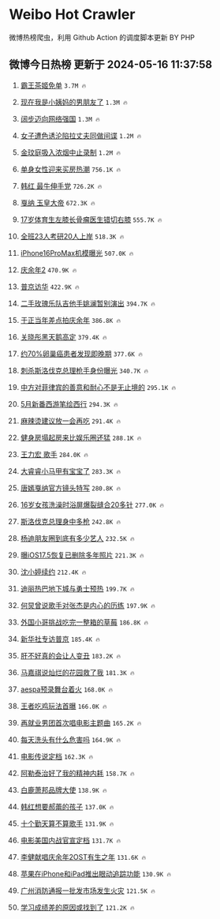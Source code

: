 # Weibo Hot Crawler 



微博热榜爬虫，利用 Github Action 的调度脚本更新 BY PHP 


## 微博今日热榜 更新于 2024-05-16 11:37:58 
1. [霸王茶姬免单](https://s.weibo.com/weibo?q=%E9%9C%B8%E7%8E%8B%E8%8C%B6%E5%A7%AC%E5%85%8D%E5%8D%95&t=31&band_rank=1&Refer=top) `3.7M 🔥` 

1. [现在我是小姨妈的男朋友了](https://s.weibo.com/weibo?q=%E7%8E%B0%E5%9C%A8%E6%88%91%E6%98%AF%E5%B0%8F%E5%A7%A8%E5%A6%88%E7%9A%84%E7%94%B7%E6%9C%8B%E5%8F%8B%E4%BA%86&t=31&band_rank=2&Refer=top) `1.3M 🔥` 

1. [阔步迈向网络强国](https://s.weibo.com/weibo?q=%23%E9%98%94%E6%AD%A5%E8%BF%88%E5%90%91%E7%BD%91%E7%BB%9C%E5%BC%BA%E5%9B%BD%23&t=31&band_rank=3&Refer=top) `1.3M 🔥` 

1. [女子遭色诱沦陷拉丈夫同做间谍](https://s.weibo.com/weibo?q=%23%E5%A5%B3%E5%AD%90%E9%81%AD%E8%89%B2%E8%AF%B1%E6%B2%A6%E9%99%B7%E6%8B%89%E4%B8%88%E5%A4%AB%E5%90%8C%E5%81%9A%E9%97%B4%E8%B0%8D%23&t=31&band_rank=4&Refer=top) `1.2M 🔥` 

1. [金玟庭吸入浓烟中止录制](https://s.weibo.com/weibo?q=%23%E9%87%91%E7%8E%9F%E5%BA%AD%E5%90%B8%E5%85%A5%E6%B5%93%E7%83%9F%E4%B8%AD%E6%AD%A2%E5%BD%95%E5%88%B6%23&t=31&band_rank=5&Refer=top) `1.2M 🔥` 

1. [单身女性迎来买房热潮](https://s.weibo.com/weibo?q=%23%E5%8D%95%E8%BA%AB%E5%A5%B3%E6%80%A7%E8%BF%8E%E6%9D%A5%E4%B9%B0%E6%88%BF%E7%83%AD%E6%BD%AE%23&t=31&band_rank=6&Refer=top) `756.1K 🔥` 

1. [韩红 最牛伸手党](https://s.weibo.com/weibo?q=%E9%9F%A9%E7%BA%A2%20%E6%9C%80%E7%89%9B%E4%BC%B8%E6%89%8B%E5%85%9A&t=31&band_rank=7&Refer=top) `726.2K 🔥` 

1. [戛纳 玉皇大帝](https://s.weibo.com/weibo?q=%E6%88%9B%E7%BA%B3%20%E7%8E%89%E7%9A%87%E5%A4%A7%E5%B8%9D&t=31&band_rank=8&Refer=top) `672.3K 🔥` 

1. [17岁体育生左膝长骨瘤医生错切右膝](https://s.weibo.com/weibo?q=%2317%E5%B2%81%E4%BD%93%E8%82%B2%E7%94%9F%E5%B7%A6%E8%86%9D%E9%95%BF%E9%AA%A8%E7%98%A4%E5%8C%BB%E7%94%9F%E9%94%99%E5%88%87%E5%8F%B3%E8%86%9D%23&t=31&band_rank=9&Refer=top) `555.7K 🔥` 

1. [全班23人考研20人上岸](https://s.weibo.com/weibo?q=%23%E5%85%A8%E7%8F%AD23%E4%BA%BA%E8%80%83%E7%A0%9420%E4%BA%BA%E4%B8%8A%E5%B2%B8%23&t=31&band_rank=10&Refer=top) `518.3K 🔥` 

1. [iPhone16ProMax机模曝光](https://s.weibo.com/weibo?q=%23iPhone16ProMax%E6%9C%BA%E6%A8%A1%E6%9B%9D%E5%85%89%23&t=31&band_rank=11&Refer=top) `507.0K 🔥` 

1. [庆余年2](https://s.weibo.com/weibo?q=%E5%BA%86%E4%BD%99%E5%B9%B42&t=31&band_rank=12&Refer=top) `470.9K 🔥` 

1. [普京访华](https://s.weibo.com/weibo?q=%23%E6%99%AE%E4%BA%AC%E8%AE%BF%E5%8D%8E%23&t=31&band_rank=13&Refer=top) `422.9K 🔥` 

1. [二手玫瑰乐队吉他手姚澜暂别演出](https://s.weibo.com/weibo?q=%23%E4%BA%8C%E6%89%8B%E7%8E%AB%E7%91%B0%E4%B9%90%E9%98%9F%E5%90%89%E4%BB%96%E6%89%8B%E5%A7%9A%E6%BE%9C%E6%9A%82%E5%88%AB%E6%BC%94%E5%87%BA%23&t=31&band_rank=14&Refer=top) `394.7K 🔥` 

1. [于正当年差点拍庆余年](https://s.weibo.com/weibo?q=%23%E4%BA%8E%E6%AD%A3%E5%BD%93%E5%B9%B4%E5%B7%AE%E7%82%B9%E6%8B%8D%E5%BA%86%E4%BD%99%E5%B9%B4%23&t=31&band_rank=15&Refer=top) `386.8K 🔥` 

1. [关晓彤黑天鹅高定](https://s.weibo.com/weibo?q=%23%E5%85%B3%E6%99%93%E5%BD%A4%E9%BB%91%E5%A4%A9%E9%B9%85%E9%AB%98%E5%AE%9A%23&t=31&band_rank=16&Refer=top) `379.4K 🔥` 

1. [约70%卵巢癌患者发现即晚期](https://s.weibo.com/weibo?q=%23%E7%BA%A670%25%E5%8D%B5%E5%B7%A2%E7%99%8C%E6%82%A3%E8%80%85%E5%8F%91%E7%8E%B0%E5%8D%B3%E6%99%9A%E6%9C%9F%23&t=31&band_rank=17&Refer=top) `377.6K 🔥` 

1. [刺杀斯洛伐克总理枪手身份曝光](https://s.weibo.com/weibo?q=%23%E5%88%BA%E6%9D%80%E6%96%AF%E6%B4%9B%E4%BC%90%E5%85%8B%E6%80%BB%E7%90%86%E6%9E%AA%E6%89%8B%E8%BA%AB%E4%BB%BD%E6%9B%9D%E5%85%89%23&t=31&band_rank=18&Refer=top) `340.7K 🔥` 

1. [中方对菲律宾的善意和耐心不是无止境的](https://s.weibo.com/weibo?q=%23%E4%B8%AD%E6%96%B9%E5%AF%B9%E8%8F%B2%E5%BE%8B%E5%AE%BE%E7%9A%84%E5%96%84%E6%84%8F%E5%92%8C%E8%80%90%E5%BF%83%E4%B8%8D%E6%98%AF%E6%97%A0%E6%AD%A2%E5%A2%83%E7%9A%84%23&t=31&band_rank=19&Refer=top) `295.1K 🔥` 

1. [5月新番西游笔绘西行](https://s.weibo.com/weibo?q=%235%E6%9C%88%E6%96%B0%E7%95%AA%E8%A5%BF%E6%B8%B8%E7%AC%94%E7%BB%98%E8%A5%BF%E8%A1%8C%23&t=31&band_rank=20&Refer=top) `294.3K 🔥` 

1. [麻辣烫建议放一会再吃](https://s.weibo.com/weibo?q=%23%E9%BA%BB%E8%BE%A3%E7%83%AB%E5%BB%BA%E8%AE%AE%E6%94%BE%E4%B8%80%E4%BC%9A%E5%86%8D%E5%90%83%23&t=31&band_rank=21&Refer=top) `291.4K 🔥` 

1. [健身房塌起房来比娱乐圈还猛](https://s.weibo.com/weibo?q=%23%E5%81%A5%E8%BA%AB%E6%88%BF%E5%A1%8C%E8%B5%B7%E6%88%BF%E6%9D%A5%E6%AF%94%E5%A8%B1%E4%B9%90%E5%9C%88%E8%BF%98%E7%8C%9B%23&t=31&band_rank=22&Refer=top) `288.1K 🔥` 

1. [王力宏 歌手](https://s.weibo.com/weibo?q=%E7%8E%8B%E5%8A%9B%E5%AE%8F%20%E6%AD%8C%E6%89%8B&t=31&band_rank=23&Refer=top) `284.0K 🔥` 

1. [大睿睿小马甲有宝宝了](https://s.weibo.com/weibo?q=%E5%A4%A7%E7%9D%BF%E7%9D%BF%E5%B0%8F%E9%A9%AC%E7%94%B2%E6%9C%89%E5%AE%9D%E5%AE%9D%E4%BA%86&t=31&band_rank=24&Refer=top) `283.3K 🔥` 

1. [唐嫣戛纳官方镜头特写](https://s.weibo.com/weibo?q=%23%E5%94%90%E5%AB%A3%E6%88%9B%E7%BA%B3%E5%AE%98%E6%96%B9%E9%95%9C%E5%A4%B4%E7%89%B9%E5%86%99%23&t=31&band_rank=25&Refer=top) `280.8K 🔥` 

1. [16岁女孩洗澡时浴屏爆裂缝合20多针](https://s.weibo.com/weibo?q=%2316%E5%B2%81%E5%A5%B3%E5%AD%A9%E6%B4%97%E6%BE%A1%E6%97%B6%E6%B5%B4%E5%B1%8F%E7%88%86%E8%A3%82%E7%BC%9D%E5%90%8820%E5%A4%9A%E9%92%88%23&t=31&band_rank=26&Refer=top) `277.0K 🔥` 

1. [斯洛伐克总理身中多枪](https://s.weibo.com/weibo?q=%23%E6%96%AF%E6%B4%9B%E4%BC%90%E5%85%8B%E6%80%BB%E7%90%86%E8%BA%AB%E4%B8%AD%E5%A4%9A%E6%9E%AA%23&t=31&band_rank=27&Refer=top) `242.8K 🔥` 

1. [杨迪朋友圈到底有多少艺人](https://s.weibo.com/weibo?q=%23%E6%9D%A8%E8%BF%AA%E6%9C%8B%E5%8F%8B%E5%9C%88%E5%88%B0%E5%BA%95%E6%9C%89%E5%A4%9A%E5%B0%91%E8%89%BA%E4%BA%BA%23&t=31&band_rank=28&Refer=top) `232.5K 🔥` 

1. [曝iOS17.5恢复已删除多年照片](https://s.weibo.com/weibo?q=%23%E6%9B%9DiOS17.5%E6%81%A2%E5%A4%8D%E5%B7%B2%E5%88%A0%E9%99%A4%E5%A4%9A%E5%B9%B4%E7%85%A7%E7%89%87%23&t=31&band_rank=29&Refer=top) `221.3K 🔥` 

1. [沈小婷续约](https://s.weibo.com/weibo?q=%23%E6%B2%88%E5%B0%8F%E5%A9%B7%E7%BB%AD%E7%BA%A6%23&t=31&band_rank=30&Refer=top) `212.4K 🔥` 

1. [迪丽热巴地下城与勇士预热](https://s.weibo.com/weibo?q=%23%E8%BF%AA%E4%B8%BD%E7%83%AD%E5%B7%B4%E5%9C%B0%E4%B8%8B%E5%9F%8E%E4%B8%8E%E5%8B%87%E5%A3%AB%E9%A2%84%E7%83%AD%23&t=31&band_rank=31&Refer=top) `199.7K 🔥` 

1. [何炅曾说歌手对张杰是内心的历练](https://s.weibo.com/weibo?q=%23%E4%BD%95%E7%82%85%E6%9B%BE%E8%AF%B4%E6%AD%8C%E6%89%8B%E5%AF%B9%E5%BC%A0%E6%9D%B0%E6%98%AF%E5%86%85%E5%BF%83%E7%9A%84%E5%8E%86%E7%BB%83%23&t=31&band_rank=32&Refer=top) `197.9K 🔥` 

1. [外国小哥挑战吃完一整箱的草莓](https://s.weibo.com/weibo?q=%E5%A4%96%E5%9B%BD%E5%B0%8F%E5%93%A5%E6%8C%91%E6%88%98%E5%90%83%E5%AE%8C%E4%B8%80%E6%95%B4%E7%AE%B1%E7%9A%84%E8%8D%89%E8%8E%93&t=31&band_rank=33&Refer=top) `186.8K 🔥` 

1. [新华社专访普京](https://s.weibo.com/weibo?q=%23%E6%96%B0%E5%8D%8E%E7%A4%BE%E4%B8%93%E8%AE%BF%E6%99%AE%E4%BA%AC%23&t=31&band_rank=34&Refer=top) `185.4K 🔥` 

1. [肝不好真的会让人变丑](https://s.weibo.com/weibo?q=%23%E8%82%9D%E4%B8%8D%E5%A5%BD%E7%9C%9F%E7%9A%84%E4%BC%9A%E8%AE%A9%E4%BA%BA%E5%8F%98%E4%B8%91%23&t=31&band_rank=35&Refer=top) `183.2K 🔥` 

1. [马嘉祺说灿烂的花园救了我](https://s.weibo.com/weibo?q=%23%E9%A9%AC%E5%98%89%E7%A5%BA%E8%AF%B4%E7%81%BF%E7%83%82%E7%9A%84%E8%8A%B1%E5%9B%AD%E6%95%91%E4%BA%86%E6%88%91%23&t=31&band_rank=36&Refer=top) `181.3K 🔥` 

1. [aespa预录舞台着火](https://s.weibo.com/weibo?q=%23aespa%E9%A2%84%E5%BD%95%E8%88%9E%E5%8F%B0%E7%9D%80%E7%81%AB%23&t=31&band_rank=37&Refer=top) `168.0K 🔥` 

1. [王者吃鸡玩法首曝](https://s.weibo.com/weibo?q=%23%E7%8E%8B%E8%80%85%E5%90%83%E9%B8%A1%E7%8E%A9%E6%B3%95%E9%A6%96%E6%9B%9D%23&t=31&band_rank=38&Refer=top) `166.0K 🔥` 

1. [再就业男团首次唱电影主题曲](https://s.weibo.com/weibo?q=%23%E5%86%8D%E5%B0%B1%E4%B8%9A%E7%94%B7%E5%9B%A2%E9%A6%96%E6%AC%A1%E5%94%B1%E7%94%B5%E5%BD%B1%E4%B8%BB%E9%A2%98%E6%9B%B2%23&t=31&band_rank=39&Refer=top) `165.2K 🔥` 

1. [每天洗头有什么危害吗](https://s.weibo.com/weibo?q=%23%E6%AF%8F%E5%A4%A9%E6%B4%97%E5%A4%B4%E6%9C%89%E4%BB%80%E4%B9%88%E5%8D%B1%E5%AE%B3%E5%90%97%23&t=31&band_rank=40&Refer=top) `164.9K 🔥` 

1. [电影传说定档](https://s.weibo.com/weibo?q=%23%E7%94%B5%E5%BD%B1%E4%BC%A0%E8%AF%B4%E5%AE%9A%E6%A1%A3%23&t=31&band_rank=41&Refer=top) `162.3K 🔥` 

1. [阿勒泰治好了我的精神内耗](https://s.weibo.com/weibo?q=%23%E9%98%BF%E5%8B%92%E6%B3%B0%E6%B2%BB%E5%A5%BD%E4%BA%86%E6%88%91%E7%9A%84%E7%B2%BE%E7%A5%9E%E5%86%85%E8%80%97%23&t=31&band_rank=42&Refer=top) `158.7K 🔥` 

1. [白鹿萧邦品牌大使](https://s.weibo.com/weibo?q=%E7%99%BD%E9%B9%BF%E8%90%A7%E9%82%A6%E5%93%81%E7%89%8C%E5%A4%A7%E4%BD%BF&t=31&band_rank=43&Refer=top) `138.9K 🔥` 

1. [韩红想要郝蕾的孩子](https://s.weibo.com/weibo?q=%23%E9%9F%A9%E7%BA%A2%E6%83%B3%E8%A6%81%E9%83%9D%E8%95%BE%E7%9A%84%E5%AD%A9%E5%AD%90%23&t=31&band_rank=44&Refer=top) `137.0K 🔥` 

1. [十个勤天算不算歌手](https://s.weibo.com/weibo?q=%23%E5%8D%81%E4%B8%AA%E5%8B%A4%E5%A4%A9%E7%AE%97%E4%B8%8D%E7%AE%97%E6%AD%8C%E6%89%8B%23&t=31&band_rank=45&Refer=top) `131.9K 🔥` 

1. [电影美国内战官宣定档](https://s.weibo.com/weibo?q=%23%E7%94%B5%E5%BD%B1%E7%BE%8E%E5%9B%BD%E5%86%85%E6%88%98%E5%AE%98%E5%AE%A3%E5%AE%9A%E6%A1%A3%23&t=31&band_rank=46&Refer=top) `131.7K 🔥` 

1. [李健献唱庆余年2OST有生之年](https://s.weibo.com/weibo?q=%23%E6%9D%8E%E5%81%A5%E7%8C%AE%E5%94%B1%E5%BA%86%E4%BD%99%E5%B9%B42OST%E6%9C%89%E7%94%9F%E4%B9%8B%E5%B9%B4%23&t=31&band_rank=47&Refer=top) `131.6K 🔥` 

1. [苹果在iPhone和iPad推出眼动追踪功能](https://s.weibo.com/weibo?q=%23%E8%8B%B9%E6%9E%9C%E5%9C%A8iPhone%E5%92%8CiPad%E6%8E%A8%E5%87%BA%E7%9C%BC%E5%8A%A8%E8%BF%BD%E8%B8%AA%E5%8A%9F%E8%83%BD%23&t=31&band_rank=48&Refer=top) `130.9K 🔥` 

1. [广州消防通报一批发市场发生火灾](https://s.weibo.com/weibo?q=%23%E5%B9%BF%E5%B7%9E%E6%B6%88%E9%98%B2%E9%80%9A%E6%8A%A5%E4%B8%80%E6%89%B9%E5%8F%91%E5%B8%82%E5%9C%BA%E5%8F%91%E7%94%9F%E7%81%AB%E7%81%BE%23&t=31&band_rank=49&Refer=top) `121.5K 🔥` 

1. [学习成绩差的原因或找到了](https://s.weibo.com/weibo?q=%23%E5%AD%A6%E4%B9%A0%E6%88%90%E7%BB%A9%E5%B7%AE%E7%9A%84%E5%8E%9F%E5%9B%A0%E6%88%96%E6%89%BE%E5%88%B0%E4%BA%86%23&t=31&band_rank=50&Refer=top) `121.2K 🔥` 

